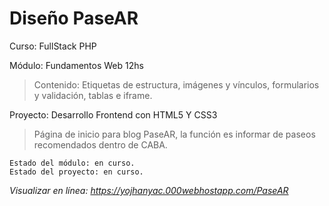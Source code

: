 # Diseño PaseAR
Curso: FullStack PHP

Módulo: Fundamentos Web 12hs
>Contenido: Etiquetas de estructura, imágenes y vínculos, formularios y validación, tablas e iframe.

Proyecto: Desarrollo Frontend con HTML5 Y CSS3
>Página de inicio para blog PaseAR, la función es informar de paseos recomendados dentro de CABA.

```
Estado del módulo: en curso.
Estado del proyecto: en curso.
```

*Visualizar en línea: https://yojhanyac.000webhostapp.com/PaseAR*
